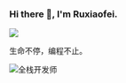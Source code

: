 ### Hi there 👋, I'm Ruxiaofei.
![](https://komarev.com/ghpvc/?username=your-github-username)

生命不停，编程不止。

![全栈开发师](https://tva1.sinaimg.cn/large/007S8ZIlly1ggms66rig8j31bi0hcgol.jpg)

<!--
**hom/hom** is a ✨ _special_ ✨ repository because its `README.md` (this file) appears on your GitHub profile.

Here are some ideas to get you started:

- 🔭 I’m currently working on ...
- 🌱 I’m currently learning ...
- 👯 I’m looking to collaborate on ...
- 🤔 I’m looking for help with ...
- 💬 Ask me about ...
- 📫 How to reach me: ...
- 😄 Pronouns: ...
- ⚡ Fun fact: ...
-->
